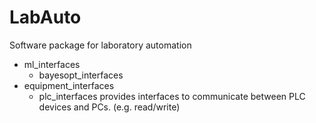 # LabAuto
Software package for laboratory automation

- ml_interfaces
  - bayesopt_interfaces
- equipment_interfaces
  - plc_interfaces provides interfaces to communicate between PLC devices and PCs. (e.g. read/write)